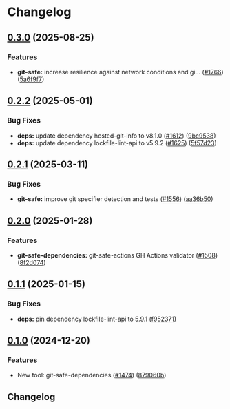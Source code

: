 # Changelog

## [0.3.0](https://github.com/LavaMoat/LavaMoat/compare/git-safe-dependencies-v0.2.2...git-safe-dependencies-v0.3.0) (2025-08-25)


### Features

* **git-safe:** increase resilience against network conditions and gi… ([#1766](https://github.com/LavaMoat/LavaMoat/issues/1766)) ([5a6f9f7](https://github.com/LavaMoat/LavaMoat/commit/5a6f9f73f3ee9a791bbbf2c5426d4403d2f9882a))

## [0.2.2](https://github.com/LavaMoat/LavaMoat/compare/git-safe-dependencies-v0.2.1...git-safe-dependencies-v0.2.2) (2025-05-01)


### Bug Fixes

* **deps:** update dependency hosted-git-info to v8.1.0 ([#1612](https://github.com/LavaMoat/LavaMoat/issues/1612)) ([9bc9538](https://github.com/LavaMoat/LavaMoat/commit/9bc9538fd4dce1141583e57bddd0f05d2e377188))
* **deps:** update dependency lockfile-lint-api to v5.9.2 ([#1625](https://github.com/LavaMoat/LavaMoat/issues/1625)) ([5f57d23](https://github.com/LavaMoat/LavaMoat/commit/5f57d236b09ef86129e63565d1f599bd27aefeb2))

## [0.2.1](https://github.com/LavaMoat/LavaMoat/compare/git-safe-dependencies-v0.2.0...git-safe-dependencies-v0.2.1) (2025-03-11)


### Bug Fixes

* **git-safe:** improve git specifier detection and tests ([#1556](https://github.com/LavaMoat/LavaMoat/issues/1556)) ([aa36b50](https://github.com/LavaMoat/LavaMoat/commit/aa36b507fcdc8eda6326bb243a36ae1b7611e6cd))

## [0.2.0](https://github.com/LavaMoat/LavaMoat/compare/git-safe-dependencies-v0.1.1...git-safe-dependencies-v0.2.0) (2025-01-28)


### Features

* **git-safe-dependencies:** git-safe-actions GH Actions validator ([#1508](https://github.com/LavaMoat/LavaMoat/issues/1508)) ([8f2d074](https://github.com/LavaMoat/LavaMoat/commit/8f2d0740ce45fc62b6d0e87b5578f69e98b11480))

## [0.1.1](https://github.com/LavaMoat/LavaMoat/compare/git-safe-dependencies-v0.1.0...git-safe-dependencies-v0.1.1) (2025-01-15)


### Bug Fixes

* **deps:** pin dependency lockfile-lint-api to 5.9.1 ([f952371](https://github.com/LavaMoat/LavaMoat/commit/f952371cfe802f111f53d50180861c19389ba1b7))

## [0.1.0](https://github.com/LavaMoat/LavaMoat/compare/git-safe-dependencies-v0.0.0...git-safe-dependencies-v0.1.0) (2024-12-20)


### Features

* New tool: git-safe-dependencies ([#1474](https://github.com/LavaMoat/LavaMoat/issues/1474)) ([879060b](https://github.com/LavaMoat/LavaMoat/commit/879060bc6cd6887e560f8ad0bba31f9f3b02e018))

## Changelog
